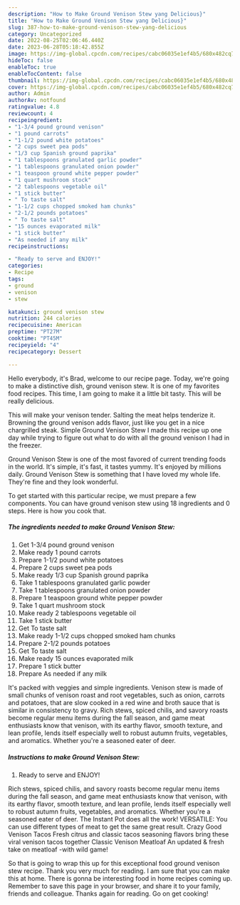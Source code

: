 ```yaml
---
description: "How to Make Ground Venison Stew yang Delicious}"
title: "How to Make Ground Venison Stew yang Delicious}"
slug: 387-how-to-make-ground-venison-stew-yang-delicious
category: Uncategorized
date: 2022-08-25T02:06:46.440Z
date: 2023-06-28T05:18:42.855Z
image: https://img-global.cpcdn.com/recipes/cabc06035e1ef4b5/680x482cq70/ground-venison-stew-recipe-main-photo.jpg
hideToc: false
enableToc: true
enableTocContent: false
thumbnail: https://img-global.cpcdn.com/recipes/cabc06035e1ef4b5/680x482cq70/ground-venison-stew-recipe-main-photo.jpg
cover: https://img-global.cpcdn.com/recipes/cabc06035e1ef4b5/680x482cq70/ground-venison-stew-recipe-main-photo.jpg
author: Admin
authorAv: notfound
ratingvalue: 4.8
reviewcount: 4
recipeingredient:
- "1-3/4 pound ground venison"
- "1 pound carrots"
- "1-1/2 pound white potatoes"
- "2 cups sweet pea pods"
- "1/3 cup Spanish ground paprika"
- "1 tablespoons granulated garlic powder"
- "1 tablespoons granulated onion powder"
- "1 teaspoon ground white pepper powder"
- "1 quart mushroom stock"
- "2 tablespoons vegetable oil"
- "1 stick butter"
- " To taste salt"
- "1-1/2 cups chopped smoked ham chunks"
- "2-1/2 pounds potatoes"
- " To taste salt"
- "15 ounces evaporated milk"
- "1 stick butter"
- "As needed if any milk"
recipeinstructions:

- "Ready to serve and ENJOY!"
categories:
- Recipe
tags:
- ground
- venison
- stew

katakunci: ground venison stew 
nutrition: 244 calories
recipecuisine: American
preptime: "PT27M"
cooktime: "PT45M"
recipeyield: "4"
recipecategory: Dessert

---
```



Hello everybody, it's Brad, welcome to our recipe page. Today, we're going to make a distinctive dish, ground venison stew. It is one of my favorites food recipes. This time, I am going to make it a little bit tasty. This will be really delicious.

This will make your venison tender. Salting the meat helps tenderize it. Browning the ground venison adds flavor, just like you get in a nice chargrilled steak. Simple Ground Venison Stew I made this recipe up one day while trying to figure out what to do with all the ground venison I had in the freezer.

Ground Venison Stew is one of the most favored of current trending foods in the world. It's simple, it's fast, it tastes yummy. It's enjoyed by millions daily. Ground Venison Stew is something that I have loved my whole life. They're fine and they look wonderful.


To get started with this particular recipe, we must prepare a few components. You can have ground venison stew using 18 ingredients and 0 steps. Here is how you cook that.

<!--inarticleads1-->

##### The ingredients needed to make Ground Venison Stew:

1. Get 1-3/4 pound ground venison
1. Make ready 1 pound carrots
1. Prepare 1-1/2 pound white potatoes
1. Prepare 2 cups sweet pea pods
1. Make ready 1/3 cup Spanish ground paprika
1. Take 1 tablespoons granulated garlic powder
1. Take 1 tablespoons granulated onion powder
1. Prepare 1 teaspoon ground white pepper powder
1. Take 1 quart mushroom stock
1. Make ready 2 tablespoons vegetable oil
1. Take 1 stick butter
1. Get  To taste salt
1. Make ready 1-1/2 cups chopped smoked ham chunks
1. Prepare 2-1/2 pounds potatoes
1. Get  To taste salt
1. Make ready 15 ounces evaporated milk
1. Prepare 1 stick butter
1. Prepare As needed if any milk


It&#39;s packed with veggies and simple ingredients. Venison stew is made of small chunks of venison roast and root vegetables, such as onion, carrots and potatoes, that are slow cooked in a red wine and broth sauce that is similar in consistency to gravy. Rich stews, spiced chilis, and savory roasts become regular menu items during the fall season, and game meat enthusiasts know that venison, with its earthy flavor, smooth texture, and lean profile, lends itself especially well to robust autumn fruits, vegetables, and aromatics. Whether you&#39;re a seasoned eater of deer. 

<!--inarticleads2-->

##### Instructions to make Ground Venison Stew:


1. Ready to serve and ENJOY!

Rich stews, spiced chilis, and savory roasts become regular menu items during the fall season, and game meat enthusiasts know that venison, with its earthy flavor, smooth texture, and lean profile, lends itself especially well to robust autumn fruits, vegetables, and aromatics. Whether you&#39;re a seasoned eater of deer. The Instant Pot does all the work! VERSATILE: You can use different types of meat to get the same great result. Crazy Good Venison Tacos Fresh citrus and classic tacos seasoning flavors bring these viral venison tacos together Classic Venison Meatloaf An updated &amp; fresh take on meatloaf -with wild game! 

So that is going to wrap this up for this exceptional food ground venison stew recipe. Thank you very much for reading. I am sure that you can make this at home. There is gonna be interesting food in home recipes coming up. Remember to save this page in your browser, and share it to your family, friends and colleague. Thanks again for reading. Go on get cooking!
